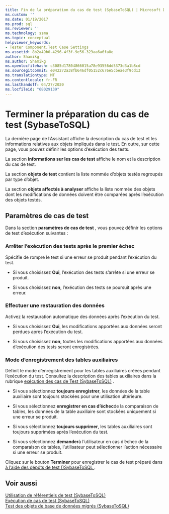 ```yaml
---
title: Fin de la préparation du cas de test (SybaseToSQL) | Microsoft Docs
ms.custom: ''
ms.date: 01/19/2017
ms.prod: sql
ms.reviewer: ''
ms.technology: ssma
ms.topic: conceptual
helpviewer_keywords:
- Tester Component,Test Case Settings
ms.assetid: 8b2a49b0-4296-4f3f-9e56-323aa6a6fa8e
author: Shamikg
ms.author: Shamikg
ms.openlocfilehash: c3085d17804866015a78e93556dd5373d3a1b8cd
ms.sourcegitcommit: e042272a38fb646df05152c676e5cbeae3f9cd13
ms.translationtype: MT
ms.contentlocale: fr-FR
ms.lasthandoff: 04/27/2020
ms.locfileid: "68029139"
---
```

# <a name="finishing-test-case-preparation-sybasetosql"></a>Terminer la préparation du cas de test (SybaseToSQL)
La dernière page de l’Assistant affiche la description du cas de test et les informations relatives aux objets impliqués dans le test. En outre, sur cette page, vous pouvez définir les options d’exécution des tests.  
  
La section **informations sur les cas de test** affiche le nom et la description du cas de test.  
  
La section **objets de test** contient la liste nommée d’objets testés regroupés par type d’objet.  
  
La section **objets affectés à analyser** affiche la liste nommée des objets dont les modifications de données doivent être comparées après l’exécution des objets testés.  
  
## <a name="test-case-settings"></a>Paramètres de cas de test  
Dans la section **paramètres de cas de test** , vous pouvez définir les options de test d’exécution suivantes :  
  
### <a name="stop-test-execution-after-first-failure"></a>Arrêter l’exécution des tests après le premier échec  
Spécifie de rompre le test si une erreur se produit pendant l’exécution du test.  
  
-   Si vous choisissez **Oui**, l’exécution des tests s’arrête si une erreur se produit.  
  
-   Si vous choisissez **non**, l’exécution des tests se poursuit après une erreur.  
  
### <a name="perform-data-rollback"></a>Effectuer une restauration des données  
Activez la restauration automatique des données après l’exécution du test.  
  
-   Si vous choisissez **Oui**, les modifications apportées aux données seront perdues après l’exécution du test.  
  
-   Si vous choisissez **non**, toutes les modifications apportées aux données d’exécution des tests seront enregistrées.  
  
### <a name="auxiliary-tables-saving-mode"></a>Mode d’enregistrement des tables auxiliaires  
Définit le mode d’enregistrement pour les tables auxiliaires créées pendant l’exécution du test. Consultez la description des tables auxiliaires dans la rubrique [exécution des cas de Test &#40;SybaseToSQL&#41;](../../ssma/sybase/running-test-cases-sybasetosql.md) .  
  
-   Si vous sélectionnez **toujours enregistrer**, les données de la table auxiliaire sont toujours stockées pour une utilisation ultérieure.  
  
-   Si vous sélectionnez **enregistrer en cas d’échec**de la comparaison de tables, les données de la table auxiliaire sont stockées uniquement si une erreur se produit.  
  
-   Si vous sélectionnez **toujours supprimer**, les tables auxiliaires sont toujours supprimées après l’exécution du test.  
  
-   Si vous sélectionnez **demander**à l’utilisateur en cas d’échec de la comparaison de tables, l’utilisateur peut sélectionner l’action nécessaire si une erreur se produit.  
  
Cliquez sur le bouton **Terminer** pour enregistrer le cas de test préparé dans [à l’aide des dépôts de test &#40;&#41;SybaseToSQL ](../../ssma/sybase/using-test-repositories-sybasetosql.md).  
  
## <a name="see-also"></a>Voir aussi  
[Utilisation de référentiels de test &#40;SybaseToSQL&#41;](../../ssma/sybase/using-test-repositories-sybasetosql.md)  
[Exécution de cas de test &#40;SybaseToSQL&#41;](../../ssma/sybase/running-test-cases-sybasetosql.md)  
[Test des objets de base de données migrés &#40;SybaseToSQL&#41;](../../ssma/sybase/testing-migrated-database-objects-sybasetosql.md)  
  
